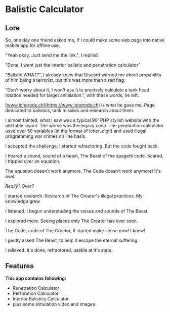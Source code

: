 
# Balistic Calculator

## Lore

So, one day one friend asked me, If I could make some web page into native mobile app for offline use.

"Yeah okay, Just send me the link.", I replied.

"Done, I want just the interior balistic and penetration calculator"

"Balistic WHAT?", I already knew that Discord warned me about propability of him being a terrorist, but this was more than a red flag.

"Don't worry about it, I won't use it to precisely calculate a tank head rotation needed for target anihilation.", with these words, he left.

[www.longrods.ch](https://www.longrods.ch) is what he gave me. Page dedicated to balistics, tank missiles and research about them.

I almost fainted, what I saw was a typical 90' PHP stylish website with the old table layout.
The worse was the legacy code. The penetration calculator used over 50 variables (in the format of letter_digit) and used illegal programming war crimes on line basis.

I accepted the challenge. I started refractoring. But the code fought back.

I heared a sound, sound of a beast, The Beast of the spagetti code. Scared, I tripped over an equation.

The equation doesn't work anymore, The Code doesn't work anymore! It's over.


*Really? Over?*


I started research. Research of The Creator's illegal practices. My knowledge grew.

I listened. I begun understading the voices and sounds of The Beast.

I explored more. Seeing places only The Creator has ever seen.

The Code, code of The Creator, It started make sense now! I knew!

I gently asked The Beast, to help it escape the eternal suffering.

I relieved. It's done, refractored, usable at it's state.


## Features

**This app contains following:**
 - Renetration Calculator
 - Perforation Calculator
 - Interior Balistics Calculator
 - plus some simulation video and images
